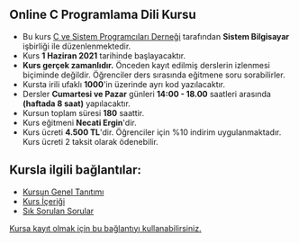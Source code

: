 ## Online C Programlama Dili Kursu

+ Bu kurs [C ve Sistem Programcıları Derneği](http://www.csystem.org/) tarafından __Sistem Bilgisayar__ işbirliği ile düzenlenmektedir.
+ Kurs __1 Haziran 2021__ tarihinde başlayacaktır.
+ __Kurs gerçek zamanlıdır.__ Önceden kayıt edilmiş derslerin izlenmesi biçiminde değildir. Öğrenciler ders sırasında eğitmene soru sorabilirler.
+ Kursta irili ufaklı __1000__'in üzerinde ayrı kod yazılacaktır.
+ Dersler __Cumartesi ve Pazar__ günleri  __14:00 - 18.00__ saatleri arasında __(haftada 8 saat)__ yapılacaktır.
+ Kursun toplam süresi __180__ saattir.
+ Kurs eğitmeni __Necati Ergin__'dir.
+ Kurs ücreti __4.500 TL__'dir. Öğrenciler için %10 indirim uygulanmaktadır. Kurs ücreti 2 taksit olarak ödenebilir.

## Kursla ilgili bağlantılar:
+ [Kursun Genel Tanıtımı](https://github.com/CSD-1993/Online-C-Kursu/blob/master/kurs-tanıtımı.md)
+ [Kurs İçeriği](https://github.com/CSD-1993/Online-C-Kursu/blob/master/kurs-programı.md)
+ [Sık Sorulan Sorular](https://github.com/CSD-1993/Online-C-Kursu/blob/master/SSS.md)

[Kursa kayıt olmak için bu bağlantıyı kullanabilirsiniz.](https://us02web.zoom.us/meeting/register/tZMuceyuqzsiHtTNZ9exzn5M2aRw7Lpwukeq)
